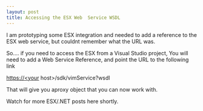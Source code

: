 ```yaml
---
layout: post
title: Accessing the ESX Web  Service WSDL
---
```



<p>I am prototyping some ESX integration and needed to add a reference to the ESX web service, but couldnt remember what the URL was.</p> <p>So…. if you need to access the ESX from a Visual Studio project, You will need to add a Web Service Reference, and point the URL to the following link</p> <p><a href="https://&lt;your">https://&lt;your</a> host&gt;/sdk/vimService?wsdl</p> <p>That will give you aproxy object that you can now work with. </p> <p>Watch for more ESX/.NET posts here shortly.</p>
